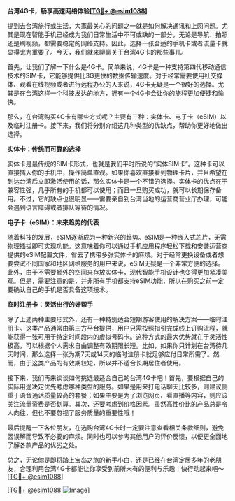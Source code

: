 **台湾4G卡，畅享高速网络体验[[TG💪+ @esim1088](https://t.me/s/esim1088)]**

提到去台湾旅行或生活，大家最关心的问题之一就是如何解决通讯和上网问题。尤其是现在智能手机已经成为我们日常生活中不可或缺的一部分，无论是导航、拍照还是刷视频，都需要稳定的网络支持。因此，选择一张合适的手机卡或者流量卡就显得尤为重要了。今天，我们就来聊聊关于台湾4G卡的那些事儿。

首先，让我们了解一下什么是4G卡。简单来说，4G卡是一种支持第四代移动通信技术的SIM卡，它能够提供比3G更快的数据传输速度。对于经常需要使用社交媒体、观看在线视频或者进行远程办公的人来说，4G卡无疑是一个很好的选择。尤其是在台湾这样一个科技发达的地方，拥有一个4G卡会让你的旅程更加便捷和愉快。

那么，在台湾购买4G卡有哪些方式呢？主要有三种：实体卡、电子卡（eSIM）以及临时注册卡。接下来，我们将分别介绍这几种类型的优缺点，帮助你更好地做出选择。

**实体卡：传统而可靠的选择**

实体卡是最传统的SIM卡形式，也就是我们平时所说的“实体SIM卡”。这种卡可以直接插入你的手机中，操作简单直观。如果你喜欢直接看到物理卡片，并且希望在到达台湾后立即激活使用的话，那么实体卡是一个不错的选择。实体卡的优点在于兼容性强，几乎所有的手机都可以使用；而且一旦购买成功，就可以长期保存备用。不过，它的缺点也很明显——需要亲自到台湾当地的运营商营业厅办理，可能会遇到语言障碍或者排队等待的情况。

**电子卡（eSIM）：未来趋势的代表**

随着科技的发展，eSIM逐渐成为一种新兴的趋势。eSIM是一种嵌入式芯片，无需物理插拔即可实现功能。这意味着你可以通过手机应用程序轻松下载和安装运营商提供的eSIM配置文件，省去了携带多张实体卡的麻烦。对于经常更换设备或者想要尝试不同国家和地区网络服务的用户来说，eSIM无疑是一个非常方便的选择。此外，由于不需要额外的空间来存放实体卡，现代智能手机设计也变得更加紧凑美观。但是，需要注意的是，并非所有手机都支持eSIM功能，所以在购买之前一定要确认自己的手机是否具备这项技术。

**临时注册卡：灵活出行的好帮手**

除了上述两种主要形式外，还有一种特别适合短期游客使用的解决方案——临时注册卡。这类产品通常由第三方平台提供，用户只需按照指引完成线上订购流程，就能获得一张可用于特定时间段内的虚拟号码卡。这种方式的最大优势就在于灵活性极高，可以根据个人需求自由调整有效期限长短。比如，如果你只计划在台湾待几天时间，那么选择一张为期7天或14天的临时注册卡就足够应付日常所需了。然而，由于这类产品的有效期较短，所以并不适合长期居住者使用。

接下来，我们再来谈谈如何挑选最适合自己的台湾4G卡吧！首先，要根据自己的实际用途决定优先考虑哪种类型的服务。如果是用来打电话聊天比较多，则建议侧重于语音通话质量较高的套餐；如果主要是为了浏览网页、看直播等内容，则应该关注流量资费是否划算。其次，还要考虑到价格因素。虽然高性价比的产品总是令人向往，但也不要忽视了服务质量的重要性哦！

最后提醒一下各位朋友，在选购台湾4G卡时一定要注意查看相关条款细则，避免因误解而导致不必要的麻烦。同时也可以参考其他用户的评价反馈，以便更全面地了解各款产品的优劣之处。

总之，无论你是即将踏上宝岛之旅的新手小白，还是已经在台湾定居多年的老朋友，合理利用台湾4G卡都能让你享受到前所未有的便利与乐趣！快行动起来吧～[[TG💪+ @esim1088](https://t.me/s/esim1088)]

[[TG💪+ @esim1088](https://t.me/s/esim1088) ![Image](https://i.postimg.cc/4NQfJmqS/Snipaste-2025-05-13-00-14-12.png)]